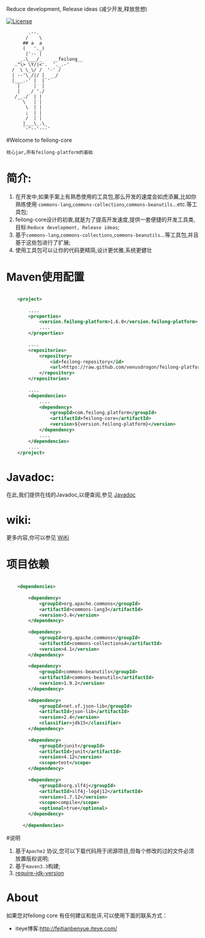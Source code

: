 Reduce development, Release ideas (减少开发,释放思想)

[![License](http://img.shields.io/:license-apache-blue.svg)](http://www.apache.org/licenses/LICENSE-2.0.html)

            .--.
           /    \
          ## a  a
          (   '._)
           |'-- |
         _.\___/_    __feilong__
       ."\> \Y/|<'.  '._.-'
      /  \ \_\/ /  '-' /
      | --'\_/|/ |   _/
      |___.-' |  |`'`
        |     |  |
        |    / './
       /__./` | |
          \   | |
           \  | |
           ;  | |
           /  | |
          |___\_.\_
          `-"--'---'

#Welcome to feilong-core

`核心jar,所有feilong-platform的基础`

# 简介:

1. 在开发中,如果手案上有熟悉使用的工具包,那么开发的速度会如虎添翼,比如你熟练使用 `commons-lang`,`commons-collections`,`commons-beanutils`...etc.等工具包;
1. feilong-core设计的初衷,就是为了提高开发速度,提供一套便捷的开发工具类,目标:`Reduce development, Release ideas`;
1. 基于`commons-lang`,`commons-collections`,`commons-beanutils`...等工具包,并且基于这些包进行了扩展;
1. 使用工具包可以让你的代码更精简,设计更优雅,系统更健壮

# Maven使用配置

```XML

	<project>
	
		....
		<properties>
			<version.feilong-platform>1.6.0</version.feilong-platform>
			....
		</properties>
		
		....
		<repositories>
			<repository>
				<id>feilong-repository</id>
				<url>https://raw.github.com/venusdrogon/feilong-platform/repository</url>
			</repository>
		</repositories>
		
		....
		<dependencies>
			....
			<dependency>
				<groupId>com.feilong.platform</groupId>
				<artifactId>feilong-core</artifactId>
				<version>${version.feilong-platform}</version>
			</dependency>
			....
		</dependencies>
		....
	</project>
```

# Javadoc:
在此,我们提供在线的Javadoc,以便查阅,参见 [Javadoc](http://venusdrogon.github.io/feilong-platform/javadocs/1.6.0/feilong-core/) 

# wiki:
更多内容,你可以参见 [WiKi](https://github.com/venusdrogon/feilong-core/wiki) 


# 项目依赖

```XML

	<dependencies>
	
	    <dependency>
			<groupId>org.apache.commons</groupId>
			<artifactId>commons-lang3</artifactId>
			<version>3.4</version>
	    </dependency>
	    
	    <dependency>
			<groupId>org.apache.commons</groupId>
			<artifactId>commons-collections4</artifactId>
			<version>4.1</version>
	    </dependency>
	    
	    <dependency>
			<groupId>commons-beanutils</groupId>
			<artifactId>commons-beanutils</artifactId>
			<version>1.9.2</version>
	    </dependency>
	    
	    <dependency>
			<groupId>net.sf.json-lib</groupId>
			<artifactId>json-lib</artifactId>
			<version>2.4</version>
			<classifier>jdk15</classifier>
	    </dependency>
	    
	    <dependency>
			<groupId>junit</groupId>
			<artifactId>junit</artifactId>
			<version>4.12</version>
			<scope>test</scope>
	    </dependency>
	    
	    <dependency>
			<groupId>org.slf4j</groupId>
			<artifactId>slf4j-log4j12</artifactId>
			<version>1.7.12</version>
			<scope>compile</scope>
			<optional>true</optional>
		</dependency>
	    
	  </dependencies>
```


#说明

1. 基于`Apache2` 协议,您可以下载代码用于闭源项目,但每个修改的过的文件必须放置版权说明;
1. 基于`maven3.3`构建;
1. [require-jdk-version](https://github.com/venusdrogon/feilong-core/wiki/require-jdk-version)


# About

如果您对feilong core 有任何建议和批评,可以使用下面的联系方式：

* iteye博客:http://feitianbenyue.iteye.com/